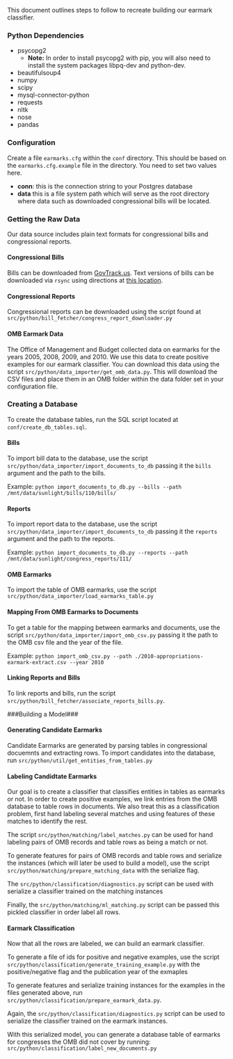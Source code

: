 This document outlines steps to follow to recreate building our earmark
classifier.

### Python Dependencies ###
- psycopg2
  - **Note:** In order to install psycopg2 with pip, you will also need to
    install the system packages libpq-dev and python-dev.
- beautifulsoup4
- numpy
- scipy
- mysql-connector-python
- requests
- nltk
- nose
- pandas

### Configuration ###

Create a file `earmarks.cfg` within the `conf` directory. This should be based
on the `earmarks.cfg.example` file in the directory. You need to set two values
here.

- **conn**: this is the connection string to your Postgres database
- **data** this is a file system path which will serve as the root directory
  where data such as downloaded congressional bills will be located.

### Getting the Raw Data ###

Our data source includes plain text formats for congressional bills and
congressional reports.

#### Congressional Bills ####

Bills can be downloaded from [GovTrack.us](https://www.govtrack.us/). Text
versions of bills can be downloaded via `rsync` using directions at [this
location](https://www.govtrack.us/developers/data).

#### Congressional Reports ####

Congressional reports can be downloaded using the script found at
`src/python/bill_fetcher/congress_report_downloader.py`

#### OMB Earmark Data ####

The Office of Management and Budget collected data on earmarks for the years
2005, 2008, 2009, and 2010. We use this data to create positive examples for our
earmark classifier. You can download this data using the script
`src/python/data_importer/get_omb_data.py`. This will download the CSV files and
place them in an OMB folder within the data folder set in your configuration
file.


### Creating a Database ###

To create the database tables, run the SQL script located at
`conf/create_db_tables.sql`.

#### Bills ####

To import bill data to the database, use the script
`src/python/data_importer/import_documents_to_db` passing it the `bills` argument
and the path to the bills.

Example: `python import_documents_to_db.py --bills --path
/mnt/data/sunlight/bills/110/bills/`

#### Reports ####

To import report data to the database, use the script
`src/python/data_importer/import_documents_to_db` passing it the `reports` argument
and the path to the reports.

Example: `python import_documents_to_db.py --reports --path /mnt/data/sunlight/congress_reports/111/`


#### OMB Earmarks ####

To import the table of OMB earmarks, use the script
`src/python/data_importer/load_earmarks_table.py`

#### Mapping From OMB Earmarks to Documents ####

To get a table for the mapping between earmarks and documents, use the script
`src/python/data_importer/import_omb_csv.py` passing it the path to the OMB csv
file and the year of the file.

Example: `python import_omb_csv.py --path
./2010-appropriations-earmark-extract.csv --year 2010`

#### Linking Reports and Bills ####

To link reports and bills, run the script `src/python/bill_fetcher/associate_reports_bills.py`.

###Building a Model###

#### Generating Candidate Earmarks ####
Candidate Earmarks are generated by parsing tables in congressional docuemnts
and extracting rows. To import candidates into the database, run
`src/python/util/get_entities_from_tables.py`

#### Labeling Candidtate Earmarks ####

Our goal is to create a classifier that classifies entities in tables as
earmarks or not. In order to create positive examples, we link entries from the
OMB database to table rows in documents. We also treat this as a classification
problem, first hand labeling several matches and using features of these matches
to identify the rest.

The script `src/python/matching/label_matches.py` can be used for hand labeling
pairs of OMB records and table rows as being a match or not.

To generate features for pairs of OMB records and table rows and serialize the
instances (which will later be used to build a model), use the script
`src/python/matching/prepare_matching_data` with the
serialize flag.

The `src/python/classification/diagnostics.py` script can be used with serialize a classifier trained on the matching instances

Finally, the `src/python/matching/ml_matching.py` script can be passed this
pickled classifier in order label all rows.

#### Earmark Classification ####

Now that all the rows are labeled, we can build an earmark classifier.

To generate a file of ids for  positive and negative examples, use the script
`src/python/classification/generate_training_example.py` with the positive/negative flag and the publication year of the exmaples

To generate features and serialize training instances for the examples in the files
generated above, run `src/python/classification/prepare_earmark_data.py`.

Again, the `src/python/classification/diagnostics.py` script can be used to serialize the
classifier trained on the earmark instances.


With this serialized model, you can generate a database table of earmarks for congresses the
OMB did not cover by running:
`src/python/classification/label_new_documents.py`

